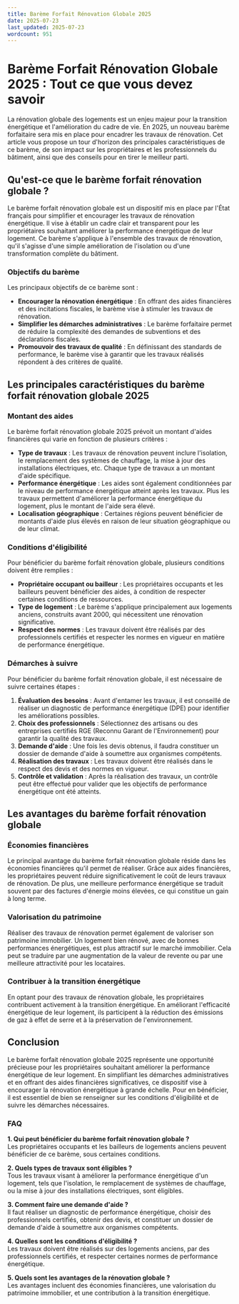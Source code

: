 ```yaml
---
title: Barème Forfait Rénovation Globale 2025
date: 2025-07-23
last_updated: 2025-07-23
wordcount: 951
---
```


# Barème Forfait Rénovation Globale 2025 : Tout ce que vous devez savoir

La rénovation globale des logements est un enjeu majeur pour la transition énergétique et l'amélioration du cadre de vie. En 2025, un nouveau barème forfaitaire sera mis en place pour encadrer les travaux de rénovation. Cet article vous propose un tour d'horizon des principales caractéristiques de ce barème, de son impact sur les propriétaires et les professionnels du bâtiment, ainsi que des conseils pour en tirer le meilleur parti.

## Qu'est-ce que le barème forfait rénovation globale ?

Le barème forfait rénovation globale est un dispositif mis en place par l'État français pour simplifier et encourager les travaux de rénovation énergétique. Il vise à établir un cadre clair et transparent pour les propriétaires souhaitant améliorer la performance énergétique de leur logement. Ce barème s'applique à l'ensemble des travaux de rénovation, qu'il s'agisse d'une simple amélioration de l'isolation ou d'une transformation complète du bâtiment.

### Objectifs du barème

Les principaux objectifs de ce barème sont :

- **Encourager la rénovation énergétique** : En offrant des aides financières et des incitations fiscales, le barème vise à stimuler les travaux de rénovation.
- **Simplifier les démarches administratives** : Le barème forfaitaire permet de réduire la complexité des demandes de subventions et des déclarations fiscales.
- **Promouvoir des travaux de qualité** : En définissant des standards de performance, le barème vise à garantir que les travaux réalisés répondent à des critères de qualité.

## Les principales caractéristiques du barème forfait rénovation globale 2025

### Montant des aides

Le barème forfait rénovation globale 2025 prévoit un montant d'aides financières qui varie en fonction de plusieurs critères :

- **Type de travaux** : Les travaux de rénovation peuvent inclure l'isolation, le remplacement des systèmes de chauffage, la mise à jour des installations électriques, etc. Chaque type de travaux a un montant d'aide spécifique.
- **Performance énergétique** : Les aides sont également conditionnées par le niveau de performance énergétique atteint après les travaux. Plus les travaux permettent d'améliorer la performance énergétique du logement, plus le montant de l'aide sera élevé.
- **Localisation géographique** : Certaines régions peuvent bénéficier de montants d'aide plus élevés en raison de leur situation géographique ou de leur climat.

### Conditions d'éligibilité

Pour bénéficier du barème forfait rénovation globale, plusieurs conditions doivent être remplies :

- **Propriétaire occupant ou bailleur** : Les propriétaires occupants et les bailleurs peuvent bénéficier des aides, à condition de respecter certaines conditions de ressources.
- **Type de logement** : Le barème s'applique principalement aux logements anciens, construits avant 2000, qui nécessitent une rénovation significative.
- **Respect des normes** : Les travaux doivent être réalisés par des professionnels certifiés et respecter les normes en vigueur en matière de performance énergétique.

### Démarches à suivre

Pour bénéficier du barème forfait rénovation globale, il est nécessaire de suivre certaines étapes :

1. **Évaluation des besoins** : Avant d'entamer les travaux, il est conseillé de réaliser un diagnostic de performance énergétique (DPE) pour identifier les améliorations possibles.
2. **Choix des professionnels** : Sélectionnez des artisans ou des entreprises certifiés RGE (Reconnu Garant de l'Environnement) pour garantir la qualité des travaux.
3. **Demande d'aide** : Une fois les devis obtenus, il faudra constituer un dossier de demande d'aide à soumettre aux organismes compétents.
4. **Réalisation des travaux** : Les travaux doivent être réalisés dans le respect des devis et des normes en vigueur.
5. **Contrôle et validation** : Après la réalisation des travaux, un contrôle peut être effectué pour valider que les objectifs de performance énergétique ont été atteints.

## Les avantages du barème forfait rénovation globale

### Économies financières

Le principal avantage du barème forfait rénovation globale réside dans les économies financières qu'il permet de réaliser. Grâce aux aides financières, les propriétaires peuvent réduire significativement le coût de leurs travaux de rénovation. De plus, une meilleure performance énergétique se traduit souvent par des factures d'énergie moins élevées, ce qui constitue un gain à long terme.

### Valorisation du patrimoine

Réaliser des travaux de rénovation permet également de valoriser son patrimoine immobilier. Un logement bien rénové, avec de bonnes performances énergétiques, est plus attractif sur le marché immobilier. Cela peut se traduire par une augmentation de la valeur de revente ou par une meilleure attractivité pour les locataires.

### Contribuer à la transition énergétique

En optant pour des travaux de rénovation globale, les propriétaires contribuent activement à la transition énergétique. En améliorant l'efficacité énergétique de leur logement, ils participent à la réduction des émissions de gaz à effet de serre et à la préservation de l'environnement.

## Conclusion

Le barème forfait rénovation globale 2025 représente une opportunité précieuse pour les propriétaires souhaitant améliorer la performance énergétique de leur logement. En simplifiant les démarches administratives et en offrant des aides financières significatives, ce dispositif vise à encourager la rénovation énergétique à grande échelle. Pour en bénéficier, il est essentiel de bien se renseigner sur les conditions d'éligibilité et de suivre les démarches nécessaires.

### FAQ

**1. Qui peut bénéficier du barème forfait rénovation globale ?**  
Les propriétaires occupants et les bailleurs de logements anciens peuvent bénéficier de ce barème, sous certaines conditions.

**2. Quels types de travaux sont éligibles ?**  
Tous les travaux visant à améliorer la performance énergétique d'un logement, tels que l'isolation, le remplacement de systèmes de chauffage, ou la mise à jour des installations électriques, sont éligibles.

**3. Comment faire une demande d'aide ?**  
Il faut réaliser un diagnostic de performance énergétique, choisir des professionnels certifiés, obtenir des devis, et constituer un dossier de demande d'aide à soumettre aux organismes compétents.

**4. Quelles sont les conditions d'éligibilité ?**  
Les travaux doivent être réalisés sur des logements anciens, par des professionnels certifiés, et respecter certaines normes de performance énergétique.

**5. Quels sont les avantages de la rénovation globale ?**  
Les avantages incluent des économies financières, une valorisation du patrimoine immobilier, et une contribution à la transition énergétique.